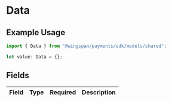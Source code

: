 # Data

## Example Usage

```typescript
import { Data } from "@wingspan/payments/sdk/models/shared";

let value: Data = {};
```

## Fields

| Field       | Type        | Required    | Description |
| ----------- | ----------- | ----------- | ----------- |